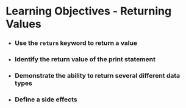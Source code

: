 # Learning Objectives - Returning Values

* ### Use the `return` keyword to return a value
* ### Identify the return value of the print statement
* ### Demonstrate the ability to return several different data types
* ### Define a side effects
